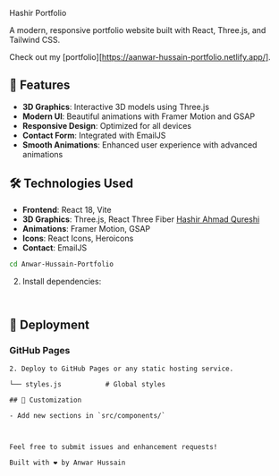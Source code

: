 Hashir Portfolio

A modern, responsive portfolio website built with React, Three.js, and Tailwind CSS.

Check out my [portfolio][https://aanwar-hussain-portfolio.netlify.app/].

## 🚀 Features

- **3D Graphics**: Interactive 3D models using Three.js
- **Modern UI**: Beautiful animations with Framer Motion and GSAP
- **Responsive Design**: Optimized for all devices
- **Contact Form**: Integrated with EmailJS
- **Smooth Animations**: Enhanced user experience with advanced animations

## 🛠️ Technologies Used

- **Frontend**: React 18, Vite
- **3D Graphics**: Three.js, React Three Fiber
  [Hashir Ahmad Qureshi](https://www.linkedin.com/in/hashirr-qureshi/)
- **Animations**: Framer Motion, GSAP
- **Icons**: React Icons, Heroicons
- **Contact**: EmailJS

```bash
cd Anwar-Hussain-Portfolio
```

2. Install dependencies:

```bash

```

```bash

```

## 🚀 Deployment

### GitHub Pages

```
2. Deploy to GitHub Pages or any static hosting service.

└── styles.js           # Global styles

## 🎨 Customization

- Add new sections in `src/components/`



Feel free to submit issues and enhancement requests!

Built with ❤️ by Anwar Hussain
```
